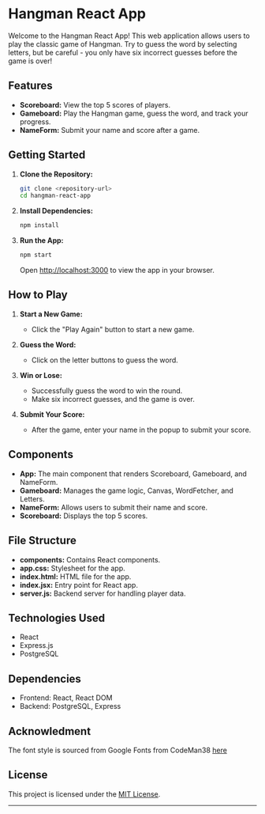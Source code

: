 # Hangman React App

Welcome to the Hangman React App! This web application allows users to play the classic game of Hangman. Try to guess the word by selecting letters, but be careful - you only have six incorrect guesses before the game is over!

## Features

- **Scoreboard:** View the top 5 scores of players.
- **Gameboard:** Play the Hangman game, guess the word, and track your progress.
- **NameForm:** Submit your name and score after a game.

## Getting Started

1. **Clone the Repository:**

   ```bash
   git clone <repository-url>
   cd hangman-react-app
   ```

2. **Install Dependencies:**

   ```bash
   npm install
   ```

3. **Run the App:**

   ```bash
   npm start
   ```

   Open [http://localhost:3000](http://localhost:3000) to view the app in your browser.

## How to Play

1. **Start a New Game:**

   - Click the "Play Again" button to start a new game.

2. **Guess the Word:**

   - Click on the letter buttons to guess the word.

3. **Win or Lose:**

   - Successfully guess the word to win the round.
   - Make six incorrect guesses, and the game is over.

4. **Submit Your Score:**
   - After the game, enter your name in the popup to submit your score.

## Components

- **App:** The main component that renders Scoreboard, Gameboard, and NameForm.
- **Gameboard:** Manages the game logic, Canvas, WordFetcher, and Letters.
- **NameForm:** Allows users to submit their name and score.
- **Scoreboard:** Displays the top 5 scores.

## File Structure

- **components:** Contains React components.
- **app.css:** Stylesheet for the app.
- **index.html:** HTML file for the app.
- **index.jsx:** Entry point for React app.
- **server.js:** Backend server for handling player data.

## Technologies Used

- React
- Express.js
- PostgreSQL

## Dependencies

- Frontend: React, React DOM
- Backend: PostgreSQL, Express

## Acknowledment

The font style is sourced from Google Fonts from CodeMan38 [here](https://fonts.google.com/?query=CodeMan38)

## License

This project is licensed under the [MIT License](LICENSE).

---
